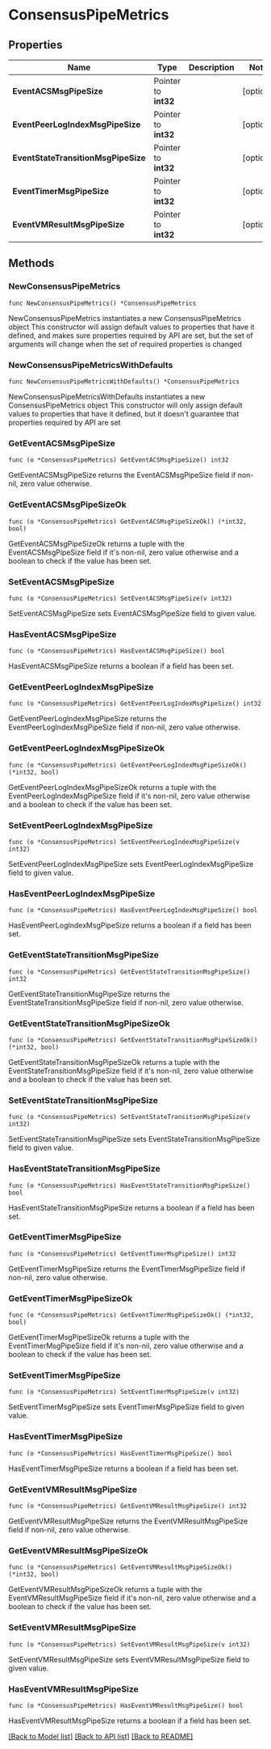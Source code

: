 # ConsensusPipeMetrics

## Properties

Name | Type | Description | Notes
------------ | ------------- | ------------- | -------------
**EventACSMsgPipeSize** | Pointer to **int32** |  | [optional] 
**EventPeerLogIndexMsgPipeSize** | Pointer to **int32** |  | [optional] 
**EventStateTransitionMsgPipeSize** | Pointer to **int32** |  | [optional] 
**EventTimerMsgPipeSize** | Pointer to **int32** |  | [optional] 
**EventVMResultMsgPipeSize** | Pointer to **int32** |  | [optional] 

## Methods

### NewConsensusPipeMetrics

`func NewConsensusPipeMetrics() *ConsensusPipeMetrics`

NewConsensusPipeMetrics instantiates a new ConsensusPipeMetrics object
This constructor will assign default values to properties that have it defined,
and makes sure properties required by API are set, but the set of arguments
will change when the set of required properties is changed

### NewConsensusPipeMetricsWithDefaults

`func NewConsensusPipeMetricsWithDefaults() *ConsensusPipeMetrics`

NewConsensusPipeMetricsWithDefaults instantiates a new ConsensusPipeMetrics object
This constructor will only assign default values to properties that have it defined,
but it doesn't guarantee that properties required by API are set

### GetEventACSMsgPipeSize

`func (o *ConsensusPipeMetrics) GetEventACSMsgPipeSize() int32`

GetEventACSMsgPipeSize returns the EventACSMsgPipeSize field if non-nil, zero value otherwise.

### GetEventACSMsgPipeSizeOk

`func (o *ConsensusPipeMetrics) GetEventACSMsgPipeSizeOk() (*int32, bool)`

GetEventACSMsgPipeSizeOk returns a tuple with the EventACSMsgPipeSize field if it's non-nil, zero value otherwise
and a boolean to check if the value has been set.

### SetEventACSMsgPipeSize

`func (o *ConsensusPipeMetrics) SetEventACSMsgPipeSize(v int32)`

SetEventACSMsgPipeSize sets EventACSMsgPipeSize field to given value.

### HasEventACSMsgPipeSize

`func (o *ConsensusPipeMetrics) HasEventACSMsgPipeSize() bool`

HasEventACSMsgPipeSize returns a boolean if a field has been set.

### GetEventPeerLogIndexMsgPipeSize

`func (o *ConsensusPipeMetrics) GetEventPeerLogIndexMsgPipeSize() int32`

GetEventPeerLogIndexMsgPipeSize returns the EventPeerLogIndexMsgPipeSize field if non-nil, zero value otherwise.

### GetEventPeerLogIndexMsgPipeSizeOk

`func (o *ConsensusPipeMetrics) GetEventPeerLogIndexMsgPipeSizeOk() (*int32, bool)`

GetEventPeerLogIndexMsgPipeSizeOk returns a tuple with the EventPeerLogIndexMsgPipeSize field if it's non-nil, zero value otherwise
and a boolean to check if the value has been set.

### SetEventPeerLogIndexMsgPipeSize

`func (o *ConsensusPipeMetrics) SetEventPeerLogIndexMsgPipeSize(v int32)`

SetEventPeerLogIndexMsgPipeSize sets EventPeerLogIndexMsgPipeSize field to given value.

### HasEventPeerLogIndexMsgPipeSize

`func (o *ConsensusPipeMetrics) HasEventPeerLogIndexMsgPipeSize() bool`

HasEventPeerLogIndexMsgPipeSize returns a boolean if a field has been set.

### GetEventStateTransitionMsgPipeSize

`func (o *ConsensusPipeMetrics) GetEventStateTransitionMsgPipeSize() int32`

GetEventStateTransitionMsgPipeSize returns the EventStateTransitionMsgPipeSize field if non-nil, zero value otherwise.

### GetEventStateTransitionMsgPipeSizeOk

`func (o *ConsensusPipeMetrics) GetEventStateTransitionMsgPipeSizeOk() (*int32, bool)`

GetEventStateTransitionMsgPipeSizeOk returns a tuple with the EventStateTransitionMsgPipeSize field if it's non-nil, zero value otherwise
and a boolean to check if the value has been set.

### SetEventStateTransitionMsgPipeSize

`func (o *ConsensusPipeMetrics) SetEventStateTransitionMsgPipeSize(v int32)`

SetEventStateTransitionMsgPipeSize sets EventStateTransitionMsgPipeSize field to given value.

### HasEventStateTransitionMsgPipeSize

`func (o *ConsensusPipeMetrics) HasEventStateTransitionMsgPipeSize() bool`

HasEventStateTransitionMsgPipeSize returns a boolean if a field has been set.

### GetEventTimerMsgPipeSize

`func (o *ConsensusPipeMetrics) GetEventTimerMsgPipeSize() int32`

GetEventTimerMsgPipeSize returns the EventTimerMsgPipeSize field if non-nil, zero value otherwise.

### GetEventTimerMsgPipeSizeOk

`func (o *ConsensusPipeMetrics) GetEventTimerMsgPipeSizeOk() (*int32, bool)`

GetEventTimerMsgPipeSizeOk returns a tuple with the EventTimerMsgPipeSize field if it's non-nil, zero value otherwise
and a boolean to check if the value has been set.

### SetEventTimerMsgPipeSize

`func (o *ConsensusPipeMetrics) SetEventTimerMsgPipeSize(v int32)`

SetEventTimerMsgPipeSize sets EventTimerMsgPipeSize field to given value.

### HasEventTimerMsgPipeSize

`func (o *ConsensusPipeMetrics) HasEventTimerMsgPipeSize() bool`

HasEventTimerMsgPipeSize returns a boolean if a field has been set.

### GetEventVMResultMsgPipeSize

`func (o *ConsensusPipeMetrics) GetEventVMResultMsgPipeSize() int32`

GetEventVMResultMsgPipeSize returns the EventVMResultMsgPipeSize field if non-nil, zero value otherwise.

### GetEventVMResultMsgPipeSizeOk

`func (o *ConsensusPipeMetrics) GetEventVMResultMsgPipeSizeOk() (*int32, bool)`

GetEventVMResultMsgPipeSizeOk returns a tuple with the EventVMResultMsgPipeSize field if it's non-nil, zero value otherwise
and a boolean to check if the value has been set.

### SetEventVMResultMsgPipeSize

`func (o *ConsensusPipeMetrics) SetEventVMResultMsgPipeSize(v int32)`

SetEventVMResultMsgPipeSize sets EventVMResultMsgPipeSize field to given value.

### HasEventVMResultMsgPipeSize

`func (o *ConsensusPipeMetrics) HasEventVMResultMsgPipeSize() bool`

HasEventVMResultMsgPipeSize returns a boolean if a field has been set.


[[Back to Model list]](../README.md#documentation-for-models) [[Back to API list]](../README.md#documentation-for-api-endpoints) [[Back to README]](../README.md)


